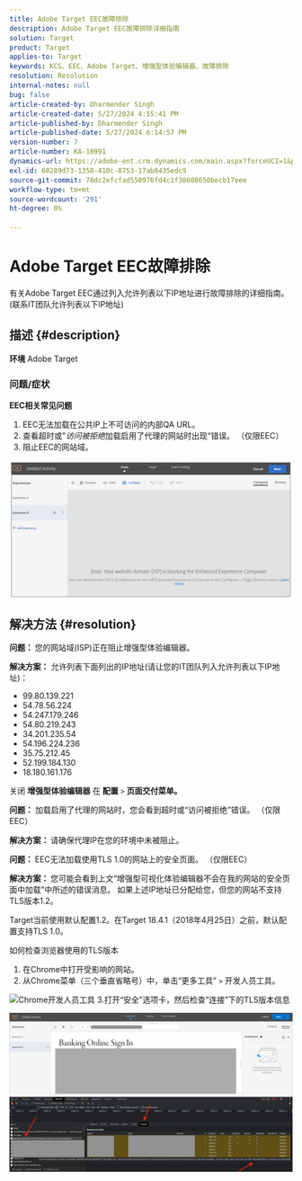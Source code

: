 ```yaml
---
title: Adobe Target EEC故障排除
description: Adobe Target EEC故障排除详细指南
solution: Target
product: Target
applies-to: Target
keywords: KCS、EEC、Adobe Target、增强型体验编辑器、故障排除
resolution: Resolution
internal-notes: null
bug: false
article-created-by: Dharmender Singh
article-created-date: 5/27/2024 4:55:41 PM
article-published-by: Dharmender Singh
article-published-date: 5/27/2024 6:14:57 PM
version-number: 7
article-number: KA-18991
dynamics-url: https://adobe-ent.crm.dynamics.com/main.aspx?forceUCI=1&pagetype=entityrecord&etn=knowledgearticle&id=00f6b9ef-491c-ef11-840b-6045bd034c54
exl-id: 60289d73-1358-410c-8753-17ab8435edc9
source-git-commit: 78dc2efcfad550976fd4c1f38608650becb17eee
workflow-type: tm+mt
source-wordcount: '291'
ht-degree: 0%

---
```


# Adobe Target EEC故障排除


有关Adobe Target EEC通过列入允许列表以下IP地址进行故障排除的详细指南。 (联系IT团队允许列表以下IP地址)

## 描述 {#description}


<b>环境</b>
Adobe Target

### 问题/症状

<b>EEC相关常见问题</b>
1. EEC无法加载在公共IP上不可访问的内部QA URL。
2. 查看超时或&quot;*访问被拒绝*&#x200B;加载启用了代理的网站时出现“错误。 （仅限EEC）
3. 阻止EEC的网站域。

![](assets/___02f6b9ef-491c-ef11-840b-6045bd034c54___.png)


## 解决方法 {#resolution}


<b>问题： </b>您的网站域(ISP)正在阻止增强型体验编辑器。

<b>解决方案：</b> 允许列表下面列出的IP地址(请让您的IT团队列入允许列表以下IP地址)：

- 99.80.139.221
- 54.78.56.224
- 54.247.179.246
- 54.80.219.243
- 34.201.235.54
- 54.196.224.236
- 35.75.212.45
- 52.199.184.130
- 18.180.161.176


关闭 <b>增强型体验编辑器</b> 在 <b>配置</b> `>` <b> 页面交付菜单。</b>





<b>问题：</b> 加载启用了代理的网站时，您会看到超时或“访问被拒绝”错误。 （仅限EEC）

<b>解决方案： </b>请确保代理IP在您的环境中未被阻止。



<b>问题： </b>EEC无法加载使用TLS 1.0的网站上的安全页面。 （仅限EEC）

<b>解决方案： </b>您可能会看到上文“增强型可视化体验编辑器不会在我的网站的安全页面中加载”中所述的错误消息。 如果上述IP地址已分配给您，但您的网站不支持TLS版本1.2。

Target当前使用默认配置1.2。在Target 18.4.1（2018年4月25日）之前，默认配置支持TLS 1.0。

如何检查浏览器使用的TLS版本
1. 在Chrome中打开受影响的网站。
2. 从Chrome菜单（三个垂直省略号）中，单击“更多工具” `>`  开发人员工具。

![Chrome开发人员工具](https://experienceleague.adobe.com/docs/target/assets/chrome-developer-tools.png?lang=en)
3.打开“安全”选项卡，然后检查“连接”下的TLS版本信息

![](assets/86ad6c3a-541c-ef11-840b-6045bd034c54.png)
